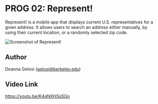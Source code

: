# PROG 02: Represent!

Represent! is a mobile app that displays current U.S. representatives for a given address. It allows users to search an address either manually, by using their current location, or a randomly selected zip code.

![Screenshot of Represent!](imp/mainActivity.png)

## Author

Deanna Gelosi (gelosi@berkeley.edu)

## Video Link

https://youtu.be/K4qNXHSsSGo
